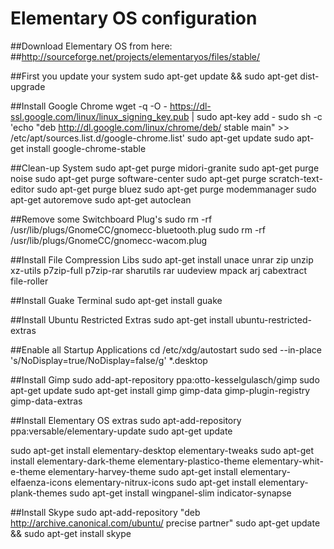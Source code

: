 # Elementary OS configuration

##Download Elementary OS from here: 
##http://sourceforge.net/projects/elementaryos/files/stable/

##First you update your system
sudo apt-get update && sudo apt-get dist-upgrade


##Install Google Chrome
wget -q -O - https://dl-ssl.google.com/linux/linux_signing_key.pub | sudo apt-key add -
sudo sh -c 'echo "deb http://dl.google.com/linux/chrome/deb/ stable main" >> /etc/apt/sources.list.d/google-chrome.list'
sudo apt-get update
sudo apt-get install google-chrome-stable


##Clean-up System
sudo apt-get purge midori-granite
sudo apt-get purge noise
sudo apt-get purge software-center
sudo apt-get purge scratch-text-editor
sudo apt-get purge bluez
sudo apt-get purge modemmanager
sudo apt-get autoremove
sudo apt-get autoclean

##Remove some Switchboard Plug's
sudo rm -rf /usr/lib/plugs/GnomeCC/gnomecc-bluetooth.plug
sudo rm -rf /usr/lib/plugs/GnomeCC/gnomecc-wacom.plug

##Install File Compression Libs
sudo apt-get install unace unrar zip unzip xz-utils p7zip-full p7zip-rar sharutils rar uudeview mpack arj cabextract file-roller

##Install Guake Terminal
sudo apt-get install guake

##Install Ubuntu Restricted Extras
sudo apt-get install ubuntu-restricted-extras

##Enable all Startup Applications
cd /etc/xdg/autostart
sudo sed --in-place 's/NoDisplay=true/NoDisplay=false/g' *.desktop

##Install Gimp
sudo add-apt-repository ppa:otto-kesselgulasch/gimp
sudo apt-get update
sudo apt-get install gimp gimp-data gimp-plugin-registry gimp-data-extras

##Install Elementary OS extras
sudo apt-add-repository ppa:versable/elementary-update
sudo apt-get update

sudo apt-get install elementary-desktop elementary-tweaks
sudo apt-get install elementary-dark-theme elementary-plastico-theme elementary-whit-e-theme elementary-harvey-theme
sudo apt-get install elementary-elfaenza-icons elementary-nitrux-icons
sudo apt-get install elementary-plank-themes
sudo apt-get install wingpanel-slim indicator-synapse

##Install Skype
sudo apt-add-repository "deb http://archive.canonical.com/ubuntu/ precise partner"
sudo apt-get update && sudo apt-get install skype


